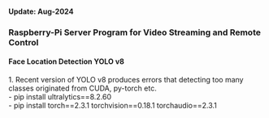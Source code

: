 <h4>Update: Aug-2024</h3>
<h3>Raspberry-Pi Server Program for Video Streaming and Remote Control</h3>

<h4>Face Location Detection YOLO v8</h4>
1. Recent version of YOLO v8 produces errors that detecting too many classes originated from CUDA, py-torch etc.<br/>
    - pip install ultralytics==8.2.60<br/>
    - pip install torch==2.3.1 torchvision==0.18.1 torchaudio==2.3.1